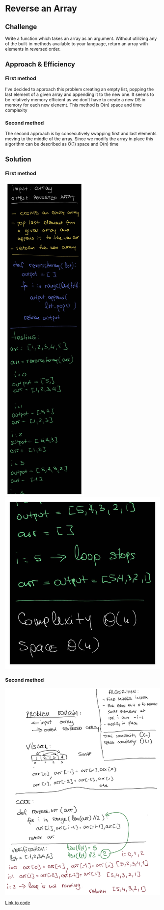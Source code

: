 # Reverse an Array

## Challenge

Write a function which takes an array as an argument. Without utilizing any of the built-in methods available to your language, return an array with elements in reversed order.

## Approach & Efficiency

### First method

I've decided to approach this problem creating an empty list, popping the last element of a given array and appending it to the new one. It seems to be relatively memory efficient as we don't have to create a new DS in memory for each new elenemt.
This method is O(n) space and time complexity

### Second method

The second approach is by consecutively swapping first and last elements moving to the middle of the array. Since we modify the array in place this algorithm can be described as O(1) space and O(n) time

## Solution

### First method

<img src="../../assets/reverse_array_1.jpg" alt="Whiteboard Solution" style="max-width:100%;">
<img src="../../assets/reverse_array_2.jpg" alt="Whiteboard Solution" style="max-width:100%;">

### Second method

<img src="../../assets/reverse_array_3.png" alt="Whiteboard Solution" style="max-width:100%;">

<a href="./array_reverse.py">Link to code</a>
